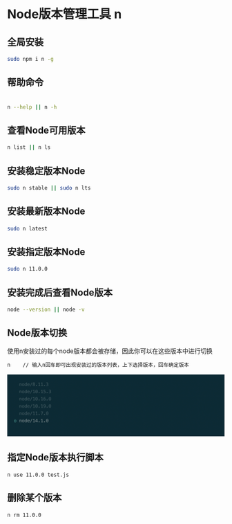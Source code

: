 


# Node版本管理工具 n


## 全局安装

```bash
sudo npm i n -g

```

## 帮助命令

```bash

n --help || n -h
```

## 查看Node可用版本

```bash
n list || n ls

```

## 安装稳定版本Node

```bash
sudo n stable || sudo n lts

```

## 安装最新版本Node

```bash
sudo n latest

```

## 安装指定版本Node
```bash
sudo n 11.0.0

```

## 安装完成后查看Node版本
```bash
node --version || node -v

```

## Node版本切换

使用n安装过的每个node版本都会被存储，因此你可以在这些版本中进行切换

```bash
n    // 输入n回车即可出现安装过的版本列表，上下选择版本，回车确定版本

```

<img src="./static/screenshot/WX20200504-164515@2x.png" alt="" style="width: 600px;">

## 指定Node版本执行脚本

```
n use 11.0.0 test.js

```

## 删除某个版本

```bash
n rm 11.0.0
```